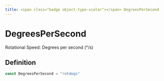 ```yaml
---
title: <span class="badge object-type-scalar"></span> DegreesPerSecond
---
```

# <span class="badge object-type-scalar"></span> DegreesPerSecond

Rotational Speed: Degrees per second (°/s)

## Definition

```go
const DegreesPerSecond = "rotdegs"
```
